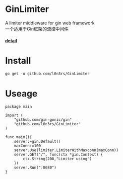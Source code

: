 # GinLimiter

A limiter middleware for gin web framework <br>
一个适用于Gin框架的流控中间件<br>
#### [detail](https://www.mesec.cn/archives/118)

# Install
```
go get -u github.com/l0n3rs/GinLimiter
```

# Useage
```
package main

import (
	"github.com/gin-gonic/gin"
	"github.com/l0n3rs/GinLimiter"
)

func main(){
	server:=gin.Default()
	maxConn:=100
	server.Use(limiter.LimiterWithMaxconn(maxConn))
	server.GET("/", func(ctx *gin.Context) {
		ctx.String(200,"Limiter using")
	})
	server.Run(":8080")
}

```
